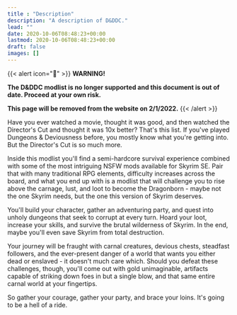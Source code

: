 ```yaml
---
title : "Description"
description: "A description of D&DDC."
lead: ""
date: 2020-10-06T08:48:23+00:00
lastmod: 2020-10-06T08:48:23+00:00
draft: false
images: []
---
```


{{< alert icon="🛑" >}}
**WARNING!**

**The D&DDC modlist is no longer supported and this document is out of date. Proceed at your own risk.**

**This page will be removed from the website on 2/1/2022.**
{{< /alert >}}

Have you ever watched a movie, thought it was good, and then watched the Director's Cut and thought it was 10x better? That's this list. If you've played Dungeons & Deviousness before, you mostly know what you're getting into. But the Director's Cut is so much more.

Inside this modlist you'll find a semi-hardcore survival experience combined with some of the most intriguing NSFW mods available for Skyrim SE. Pair that with many traditional RPG elements, difficulty increases across the board, and what you end up with is a modlist that will challenge you to rise above the carnage, lust, and loot to become the Dragonborn - maybe not the one Skyrim needs, but the one this version of Skyrim deserves.

You'll build your character, gather an adventuring party, and quest into unholy dungeons that seek to corrupt at every turn. Hoard your loot, increase your skills, and survive the brutal wilderness of Skyrim. In the end, maybe you'll even save Skyrim from total destruction.

Your journey will be fraught with carnal creatures, devious chests, steadfast followers, and the ever-present danger of a world that wants you either dead or enslaved - it doesn't much care which. Should you defeat these challenges, though, you'll come out with gold unimaginable, artifacts capable of striking down foes in but a single blow, and that same entire carnal world at your fingertips.

So gather your courage, gather your party, and brace your loins. It's going to be a hell of a ride.

